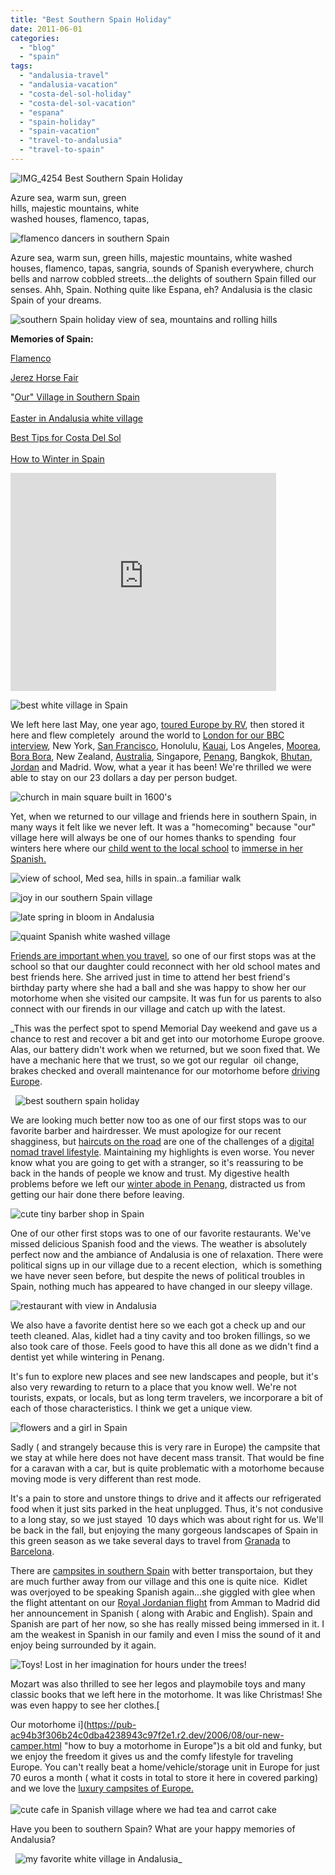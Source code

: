 ```yaml
---
title: "Best Southern Spain Holiday"
date: 2011-06-01
categories: 
  - "blog"
  - "spain"
tags: 
  - "andalusia-travel"
  - "andalusia-vacation"
  - "costa-del-sol-holiday"
  - "costa-del-sol-vacation"
  - "espana"
  - "spain-holiday"
  - "spain-vacation"
  - "travel-to-andalusia"
  - "travel-to-spain"
---
```


 ![IMG_4254](https://pub-ac94b3f306b24c0dba4238943c97f2e1.r2.dev/6a00e5502a9507883301538edc8458970b.jpg) Best Southern Spain Holiday

Azure sea, warm sun, green  
hills, majestic mountains, white  
washed houses, flamenco, tapas,

<!--more-->

![flamenco dancers in southern Spain](https://pub-ac94b3f306b24c0dba4238943c97f2e1.r2.dev/6a00e5502a95078833015432af8eee970c.jpg)  
  
Azure sea, warm sun, green hills, majestic mountains, white washed houses, flamenco, tapas, sangria, sounds of Spanish everywhere, church bells and narrow cobbled streets...the delights of southern Spain filled our senses. Ahh, Spain. Nothing quite like Espana, eh? Andalusia is the clasic  Spain of your dreams.  
  
![southern Spain holiday view of sea, mountains and rolling hills](https://pub-ac94b3f306b24c0dba4238943c97f2e1.r2.dev/6a00e5502a95078833014e88d018e1970d.jpg)  
  
  
  
**Memories of Spain:**  
  
[Flamenco](https://pub-ac94b3f306b24c0dba4238943c97f2e1.r2.dev/2007/03/flamenco-in-sev.html "Flamenco in Spain")  
  
[Jerez Horse Fair](https://pub-ac94b3f306b24c0dba4238943c97f2e1.r2.dev/2008/05/joys-of-the-roa.html "Jerez horse fair")  
  
"[Our" Village in Southern Spain](https://pub-ac94b3f306b24c0dba4238943c97f2e1.r2.dev/2006/11/we-are-living-i.html "village in southern spain - paradise")  
[  
Easter in Andalusia white village](https://pub-ac94b3f306b24c0dba4238943c97f2e1.r2.dev/2009/04/spain-stunning-semana-santa-easter-procession-in-andalusia-white-village.html "Easter in Andalusa")  
  
[Best Tips for Costa Del Sol](https://pub-ac94b3f306b24c0dba4238943c97f2e1.r2.dev/2010/06/family-travel-tips-in-spains-costa-del-sol-countryside-adventures-mediterranean-beaches-photography-.html "best  travel tips for costa del sol, Spain")  
[  
How to Winter in Spain](https://pub-ac94b3f306b24c0dba4238943c97f2e1.r2.dev/2009/11/lifestyle-design-a-winter-in-spain-extendedtravel-digitalnomad-miniretirement-4hww-travel.html "how to winter in spain")  
  

<iframe src="http://www.youtube.com/embed/lIjySVDkCj0?rel=0" frameborder="0" height="349" width="425"></iframe>

  
  
  
  
![best white village in Spain](https://pub-ac94b3f306b24c0dba4238943c97f2e1.r2.dev/6a00e5502a9507883301538edc8ace970b.jpg)  
  
We left here last May, one year ago, [toured Europe by RV](https://pub-ac94b3f306b24c0dba4238943c97f2e1.r2.dev/2010/06/grand-tour-europe-iv-family-travel-extended-vacation-road-trip-summer-holiday-abroad.html "road trip europe"), then stored it here and flew completely  around the world to [London for our BBC interview](https://pub-ac94b3f306b24c0dba4238943c97f2e1.r2.dev/2010/05/bbc-world-news-featured-soultravelers3-youtube-viral-travel-video-fast-track-bbcnews.html "BBC interview soultravelers3 in London"), New York, [San Francisco](https://pub-ac94b3f306b24c0dba4238943c97f2e1.r2.dev/2011/01/family-vacation-san-francisco-fairmont-review-family-friendly-best-luxury-hotel-with-kids.html "San francisco family travel"), Honolulu, [Kauai](https://pub-ac94b3f306b24c0dba4238943c97f2e1.r2.dev/2011/02/sailing-the-stunning-napali-coast-of-kauai-hawaii-with-dolphins-snorkeling-fun.html "Kauai vacation "), Los Angeles, [Moorea](https://pub-ac94b3f306b24c0dba4238943c97f2e1.r2.dev/2010/10/family-travel-french-polynesia-cheaply.html "moorea"), [Bora Bora](https://pub-ac94b3f306b24c0dba4238943c97f2e1.r2.dev/2010/11/bora-bora-on-a-cheap-budget-travel-tahiti-moorea-and-french-polynesia.html "Bora Bora"), New Zealand, [Australia](https://pub-ac94b3f306b24c0dba4238943c97f2e1.r2.dev/2011/02/the-stunning-sydney-harbour-yha-hostel-review.html "visiting sydney australia"), Singapore, [Penang](https://pub-ac94b3f306b24c0dba4238943c97f2e1.r2.dev/2011/02/20-stunning-photos-chinese-new-year-georgetown-penang.html "penang photos"), Bangkok, [Bhutan](https://pub-ac94b3f306b24c0dba4238943c97f2e1.r2.dev/2011/05/travel-to-bhutan-.html "Bhutan vacation"), [Jordan](https://pub-ac94b3f306b24c0dba4238943c97f2e1.r2.dev/2011/05/jordan-family-travel-is-it-safe.html#more "Jordan vacation") and Madrid. Wow, what a year it has been! We're thrilled we were able to stay on our 23 dollars a day per person budget.  
  
![church in main square built in 1600's](https://pub-ac94b3f306b24c0dba4238943c97f2e1.r2.dev/6a00e5502a95078833014e88d01303970d.jpg)  
  
Yet, when we returned to our village and friends here in southern Spain, in many ways it felt like we never left. It was a "homecoming" because "our" village here will always be one of our homes thanks to spending  four winters here where our [child went to the local school](https://pub-ac94b3f306b24c0dba4238943c97f2e1.r2.dev/2006/11/first-day-of-sc.html "American child immersing in Spain school") to [immerse in her Spanish.](https://pub-ac94b3f306b24c0dba4238943c97f2e1.r2.dev/2010/07/schools-out-forever-expat-immersion-spanish-in-spain-digital-nomad-education-for-kids-who-travel.html "immersing in Spanish in Spain")  
  
![view of school, Med sea, hills in spain..a familiar walk](https://pub-ac94b3f306b24c0dba4238943c97f2e1.r2.dev/6a00e5502a9507883301538edc8d9c970b.jpg)  
  
  
![joy in our southern Spain village](https://pub-ac94b3f306b24c0dba4238943c97f2e1.r2.dev/6a00e5502a95078833014e88d05105970d.jpg)  
  
  
![late spring in bloom in Andalusia](https://pub-ac94b3f306b24c0dba4238943c97f2e1.r2.dev/6a00e5502a95078833015432afd8de970c.jpg)  
  
![quaint Spanish white washed village](https://pub-ac94b3f306b24c0dba4238943c97f2e1.r2.dev/6a00e5502a95078833015432afdaae970c.jpg)  
  
  
[Friends are important when you travel](https://pub-ac94b3f306b24c0dba4238943c97f2e1.r2.dev/2011/02/kids-friends-travel-on-the-ultimate-family-adventure.html "friends and travel"), so one of our first stops was at the school so that our daughter could reconnect with her old school mates and best friends here. She arrived just in time to attend her best friend's birthday party where she had a ball and she was happy to show her our motorhome when she visited our campsite. It was fun for us parents to also connect with our firends in our village and catch up with the latest.  
  
[](https://pub-ac94b3f306b24c0dba4238943c97f2e1.r2.dev/6a00e5502a95078833015432af95fd970c.jpg)_This was the perfect spot to spend Memorial Day weekend and gave us a chance to rest and recover a bit and get into our motorhome Europe groove. Alas, our battery didn't work when we returned, but we soon fixed that. We have a mechanic here that we trust, so we got our regular  oil change, brakes checked and overall maintenance for our motorhome before [driving Europe](https://pub-ac94b3f306b24c0dba4238943c97f2e1.r2.dev/2009/06/-6-month-european-family-road-trip-09.html "driving europe travels").  
  
  ![best southern spain holiday](https://pub-ac94b3f306b24c0dba4238943c97f2e1.r2.dev/6a00e5502a95078833015432afe039970c.jpg)  
  
We are looking much better now too as one of our first stops was to our favorite barber and hairdresser. We must apologize for our recent shagginess, but [haircuts on the road](https://pub-ac94b3f306b24c0dba4238943c97f2e1.r2.dev/2008/02/armonia-make--1.html "haircut while traveling") are one of the challenges of a [digital nomad travel lifestyle](https://pub-ac94b3f306b24c0dba4238943c97f2e1.r2.dev/2009/04/how-to-travel-the-world-as-a-digital-nomad-family.html "digital nomad travel lifestyle"). Maintaining my highlights is even worse. You never know what you are going to get with a stranger, so it's reassuring to be back in the hands of people we know and trust. My digestive health problems before we left our [winter abode in Penang](https://pub-ac94b3f306b24c0dba4238943c97f2e1.r2.dev/2011/01/tropical-winter-home-in-penang-malaysia-location-indenpendent-digital-nomad-long-term-travel-tips-.html "winter abode in penang"), distracted us from getting our hair done there before leaving.  
  
![cute  tiny barber shop in Spain](https://pub-ac94b3f306b24c0dba4238943c97f2e1.r2.dev/6a00e5502a95078833015432af9816970c.jpg)  
  
One of our other first stops was to one of our favorite restaurants. We've missed delicious Spanish food and the views. The weather is absolutely perfect now and the ambiance of Andalusia is one of relaxation. There were political signs up in our village due to a recent election,  which is something we have never seen before, but despite the news of political troubles in Spain, nothing much has appeared to have changed in our sleepy village.  
  
![restaurant with view in Andalusia](https://pub-ac94b3f306b24c0dba4238943c97f2e1.r2.dev/6a00e5502a9507883301538edc9479970b.jpg)  
  
  
We also have a favorite dentist here so we each got a check up and our teeth cleaned. Alas, kidlet had a tiny cavity and too broken fillings, so we also took care of those. Feels good to have this all done as we didn't find a dentist yet while wintering in Penang.  
  
It's fun to explore new places and see new landscapes and people, but it's also very rewarding to return to a place that you know well. We're not tourists, expats, or locals, but as long term travelers, we incorporare a bit of each of those characteristics. I think we get a unique view.  
  
![flowers and a girl in Spain](https://pub-ac94b3f306b24c0dba4238943c97f2e1.r2.dev/6a00e5502a95078833014e88d05a31970d.jpg)  
  
  
  
Sadly ( and strangely because this is very rare in Europe) the campsite that we stay at while here does not have decent mass transit. That would be fine for a caravan with a car, but is quite problematic with a motorhome because moving mode is very different than rest mode.  
  
It's a pain to store and unstore things to drive and it affects our refrigerated food when it just sits parked in the heat unplugged. Thus, it's not condusive to a long stay, so we just stayed  10 days which was about right for us. We'll be back in the fall, but enjoying the many gorgeous landscapes of Spain in this green season as we take several days to travel from [Granada](https://pub-ac94b3f306b24c0dba4238943c97f2e1.r2.dev/2007/03/ancient-princes.html "Granada travel for families") to [Barcelona](https://pub-ac94b3f306b24c0dba4238943c97f2e1.r2.dev/2010/07/watching-spain-win-the-world-cup-in-barcelona-celebrations-fifa-football-fever-europe-travel-resort.html "Barcelona campground fun").  
  
There are [campsites in southern Spain](https://pub-ac94b3f306b24c0dba4238943c97f2e1.r2.dev/2008/06/malaga-marbella.html "campsites in southern spain") with better transportaion, but they are much further away from our village and this one is quite nice.  Kidlet was overjoyed to be speaking Spanish again...she giggled with glee when the flight attentant on our [Royal Jordanian flight](http://www.rj.com/ "Royal Jordanian airlines") from Amman to Madrid did her announcement in Spanish ( along with Arabic and English). Spain and Spanish are part of her now, so she has really missed being immersed in it. I am the weakest in Spanish in our family and even I miss the sound of it and enjoy being surrounded by it again.  
  
![Toys! Lost in her imagination for hours under the trees!](https://pub-ac94b3f306b24c0dba4238943c97f2e1.r2.dev/6a00e5502a9507883301538edca379970b.jpg)  
  
  
  
Mozart was also thrilled to see her legos and playmobile toys and many classic books that we left here in the motorhome. It was like Christmas! She was even happy to see her clothes.[  
  
Our motorhome i](https://pub-ac94b3f306b24c0dba4238943c97f2e1.r2.dev/2006/08/our-new-camper.html "how to buy a motorhome in Europe")s a bit old and funky, but we enjoy the freedom it gives us and the comfy lifestyle for traveling Europe. You can't really beat a home/vehicle/storage unit in Europe for just 70 euros a month ( what it costs in total to store it here in covered parking) and we love the [luxury campsites of Europe.  
](https://pub-ac94b3f306b24c0dba4238943c97f2e1.r2.dev/2010/05/camping-europe-in-a-motorhome-rv-5-best-sites-roadtrip-europe-family-travel-budget-best-price.html "best campsites in Europe")  
![cute cafe in Spanish village where we had tea and carrot cake](https://pub-ac94b3f306b24c0dba4238943c97f2e1.r2.dev/6a00e5502a95078833014e88d05d35970d.jpg)  
  
  
Have you been to southern Spain? What are your happy memories of Andalusia?  
  
  ![my favorite white village in Andalusia](https://pub-ac94b3f306b24c0dba4238943c97f2e1.r2.dev/6a00e5502a95078833014e88d05e8b970d.jpg)_
